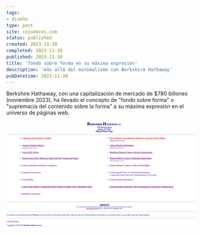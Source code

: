 ```yaml
---
tags: 
- diseño
type: post
site: cojudeces.com
status: published
created: 2023-11-30
completed: 2023-11-30
published: 2023-11-30
title: 'fondo sobre forma en su máxima expresión'
description: 'más allá del minimalismo con Berkshire Hathaway'
pubDatetime: 2023-11-30
---
```

Berkshire Hathaway, con una capitalización de mercado de $780 billones (noviembre 2023), ha llevado el concepto de "fondo sobre forma" o "supremacía del contenido sobre la forma" a su máxima expresión en el universo de páginas web.

![landing page of Berkshire Hathaway](../../assets/images/2023/2023-11-bkr-website.png)